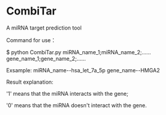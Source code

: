 # CombiTar
A miRNA target prediction tool

Command for use：

  $ python CombiTar.py miRNA_name_1;miRNA_name_2;…… gene_name_1;gene_name_2;……
  
  Exsample: miRNA_name--hsa_let_7a_5p gene_name--HMGA2


Result explanation:

   '1' means that the miRNA interacts with the gene;
   
   '0' means that the miRNA doesn't interact with the gene.
